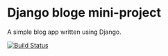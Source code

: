 # Django bloge mini-project

A simple blog app written using Django.

[![Build Status](https://travis-ci.com/MarzDell/django-blog.svg?branch=master)](https://travis-ci.com/MarzDell/django-blog)